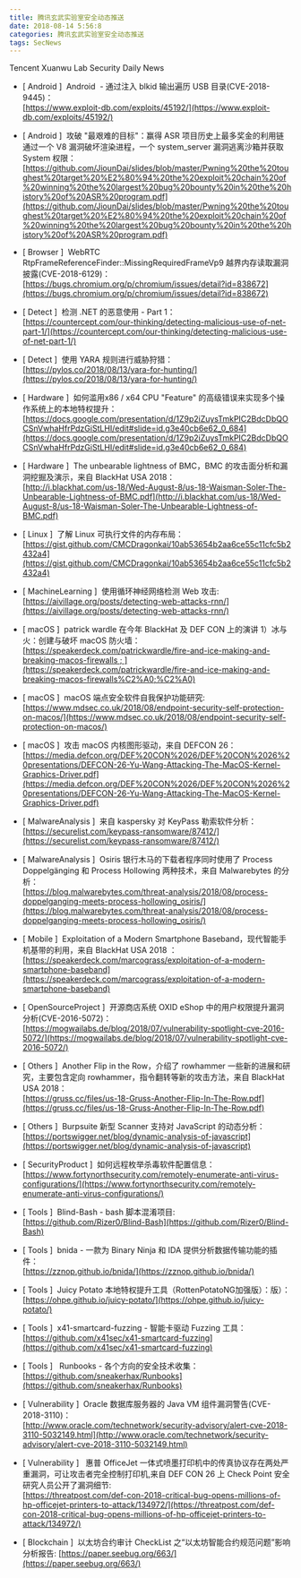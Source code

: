 ```yaml
---
title: 腾讯玄武实验室安全动态推送
date: 2018-08-14 5:56:8
categories: 腾讯玄武实验室安全动态推送
tags: SecNews
---
```


Tencent Xuanwu Lab Security Daily News  
* [ Android ]  Android  - 通过注入 blkid 输出遍历 USB 目录(CVE-2018-9445)：   
[https://www.exploit-db.com/exploits/45192/](https://www.exploit-db.com/exploits/45192/)  

* [ Android ]  攻破 "最艰难的目标"：赢得 ASR 项目历史上最多奖金的利用链通过一个 V8 漏洞破坏渲染进程，一个 system_server 漏洞逃离沙箱并获取 System 权限：   
[https://github.com/JiounDai/slides/blob/master/Pwning%20the%20toughest%20target%20%E2%80%94%20the%20exploit%20chain%20of%20winning%20the%20largest%20bug%20bounty%20in%20the%20history%20of%20ASR%20program.pdf](https://github.com/JiounDai/slides/blob/master/Pwning%20the%20toughest%20target%20%E2%80%94%20the%20exploit%20chain%20of%20winning%20the%20largest%20bug%20bounty%20in%20the%20history%20of%20ASR%20program.pdf)  

* [ Browser ]  WebRTC RtpFrameReferenceFinder::MissingRequiredFrameVp9 越界内存读取漏洞披露(CVE-2018-6129)：   
[https://bugs.chromium.org/p/chromium/issues/detail?id=838672](https://bugs.chromium.org/p/chromium/issues/detail?id=838672)  

* [ Detect ]  检测 .NET 的恶意使用 - Part 1：   
[https://countercept.com/our-thinking/detecting-malicious-use-of-net-part-1/](https://countercept.com/our-thinking/detecting-malicious-use-of-net-part-1/)  

* [ Detect ]  使用 YARA 规则进行威胁狩猎：   
[https://pylos.co/2018/08/13/yara-for-hunting/](https://pylos.co/2018/08/13/yara-for-hunting/)  

* [ Hardware ]  如何滥用x86 / x64 CPU "Feature" 的高级错误来实现多个操作系统上的本地特权提升：   
[https://docs.google.com/presentation/d/1Z9p2iZuysTmkPIC2BdcDbQOCSnVwhaHfrPdzGiStLHI/edit#slide=id.g3e40cb6e62_0_684](https://docs.google.com/presentation/d/1Z9p2iZuysTmkPIC2BdcDbQOCSnVwhaHfrPdzGiStLHI/edit#slide=id.g3e40cb6e62_0_684)  

* [ Hardware ]  The unbearable lightness of BMC，BMC 的攻击面分析和漏洞挖掘及演示，来自 BlackHat USA 2018：   
[http://i.blackhat.com/us-18/Wed-August-8/us-18-Waisman-Soler-The-Unbearable-Lightness-of-BMC.pdf](http://i.blackhat.com/us-18/Wed-August-8/us-18-Waisman-Soler-The-Unbearable-Lightness-of-BMC.pdf)  

* [ Linux ]  了解 Linux 可执行文件的内存布局：   
[https://gist.github.com/CMCDragonkai/10ab53654b2aa6ce55c11cfc5b2432a4](https://gist.github.com/CMCDragonkai/10ab53654b2aa6ce55c11cfc5b2432a4)  

* [ MachineLearning ]  使用循环神经网络检测 Web 攻击:   
[https://aivillage.org/posts/detecting-web-attacks-rnn/](https://aivillage.org/posts/detecting-web-attacks-rnn/)  

* [ macOS ]  patrick wardle 在今年 BlackHat 及 DEF CON 上的演讲 1）冰与火：创建与破坏 macOS 防火墙：   
[https://speakerdeck.com/patrickwardle/fire-and-ice-making-and-breaking-macos-firewalls ; ](https://speakerdeck.com/patrickwardle/fire-and-ice-making-and-breaking-macos-firewalls%C2%A0;%C2%A0)  

* [ macOS ]  macOS 端点安全软件自我保护功能研究:   
[https://www.mdsec.co.uk/2018/08/endpoint-security-self-protection-on-macos/](https://www.mdsec.co.uk/2018/08/endpoint-security-self-protection-on-macos/)  

* [ macOS ]  攻击 macOS 内核图形驱动，来自 DEFCON 26：   
[https://media.defcon.org/DEF%20CON%2026/DEF%20CON%2026%20presentations/DEFCON-26-Yu-Wang-Attacking-The-MacOS-Kernel-Graphics-Driver.pdf](https://media.defcon.org/DEF%20CON%2026/DEF%20CON%2026%20presentations/DEFCON-26-Yu-Wang-Attacking-The-MacOS-Kernel-Graphics-Driver.pdf)  

* [ MalwareAnalysis ]  来自 kaspersky 对 KeyPass 勒索软件分析：   
[https://securelist.com/keypass-ransomware/87412/](https://securelist.com/keypass-ransomware/87412/)  

* [ MalwareAnalysis ]  Osiris 银行木马的下载者程序同时使用了 Process Doppelgänging 和 Process Hollowing 两种技术，来自 Malwarebytes 的分析：   
[https://blog.malwarebytes.com/threat-analysis/2018/08/process-doppelganging-meets-process-hollowing_osiris/](https://blog.malwarebytes.com/threat-analysis/2018/08/process-doppelganging-meets-process-hollowing_osiris/)  

* [ Mobile ]  Exploitation of a Modern Smartphone Baseband，现代智能手机基带的利用，来自 BlackHat USA 2018 ：   
[https://speakerdeck.com/marcograss/exploitation-of-a-modern-smartphone-baseband](https://speakerdeck.com/marcograss/exploitation-of-a-modern-smartphone-baseband)  

* [ OpenSourceProject ]  开源商店系统 OXID eShop 中的用户权限提升漏洞分析(CVE-2016-5072)：   
[https://mogwailabs.de/blog/2018/07/vulnerability-spotlight-cve-2016-5072/](https://mogwailabs.de/blog/2018/07/vulnerability-spotlight-cve-2016-5072/)  

* [ Others ]  Another Flip in the Row，介绍了 rowhammer 一些新的进展和研究，主要包含定向 rowhammer，指令翻转等新的攻击方法，来自 BlackHat USA 2018：   
[https://gruss.cc/files/us-18-Gruss-Another-Flip-In-The-Row.pdf](https://gruss.cc/files/us-18-Gruss-Another-Flip-In-The-Row.pdf)  

* [ Others ]  Burpsuite 新型 Scanner 支持对 JavaScript 的动态分析：   
[https://portswigger.net/blog/dynamic-analysis-of-javascript](https://portswigger.net/blog/dynamic-analysis-of-javascript)  

* [ SecurityProduct ]  如何远程枚举杀毒软件配置信息：   
[https://www.fortynorthsecurity.com/remotely-enumerate-anti-virus-configurations/](https://www.fortynorthsecurity.com/remotely-enumerate-anti-virus-configurations/)  

* [ Tools ]  Blind-Bash - bash 脚本混淆项目:   
[https://github.com/Rizer0/Blind-Bash](https://github.com/Rizer0/Blind-Bash)  

* [ Tools ]  bnida - 一款为 Binary Ninja 和 IDA 提供分析数据传输功能的插件：   
[https://zznop.github.io/bnida/](https://zznop.github.io/bnida/)  

* [ Tools ]  Juicy Potato 本地特权提升工具（RottenPotatoNG加强版）：版）：  
[https://ohpe.github.io/juicy-potato/](https://ohpe.github.io/juicy-potato/)  

* [ Tools ]  x41-smartcard-fuzzing - 智能卡驱动 Fuzzing 工具：   
[https://github.com/x41sec/x41-smartcard-fuzzing](https://github.com/x41sec/x41-smartcard-fuzzing)  

* [ Tools ]   Runbooks - 各个方向的安全技术收集：   
[https://github.com/sneakerhax/Runbooks](https://github.com/sneakerhax/Runbooks)  

* [ Vulnerability ]  Oracle 数据库服务器的 Java VM 组件漏洞警告(CVE-2018-3110)：   
[http://www.oracle.com/technetwork/security-advisory/alert-cve-2018-3110-5032149.html](http://www.oracle.com/technetwork/security-advisory/alert-cve-2018-3110-5032149.html)  

* [ Vulnerability ]   惠普 OfficeJet 一体式喷墨打印机中的传真协议存在两处严重漏洞，可让攻击者完全控制打印机,来自 DEF CON 26 上 Check Point 安全研究人员公开了漏洞细节:   
[https://threatpost.com/def-con-2018-critical-bug-opens-millions-of-hp-officejet-printers-to-attack/134972/](https://threatpost.com/def-con-2018-critical-bug-opens-millions-of-hp-officejet-printers-to-attack/134972/)  

* [ Blockchain ]  以太坊合约审计 CheckList 之“以太坊智能合约规范问题”影响分析报告: 
[https://paper.seebug.org/663/](https://paper.seebug.org/663/)  

